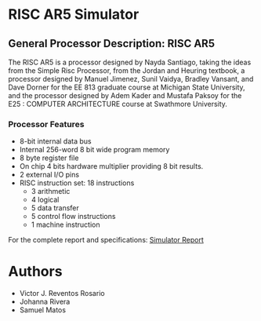 RISC AR5 Simulator
==================

## General Processor Description: RISC AR5 
The RISC AR5 is a processor designed by Nayda Santiago, taking the ideas from the Simple Risc 
Processor, from the Jordan and Heuring textbook, a processor designed by Manuel Jimenez, Sunil 
Vaidya, Bradley Vansant, and Dave Dorner for the EE 813 graduate course at Michigan State 
University, and the processor designed by Adem Kader and Mustafa Paksoy for the E25 : 
COMPUTER ARCHITECTURE course at Swathmore University.

### Processor Features
* 8-bit internal data bus 
* Internal 256-word 8 bit wide program memory 
* 8 byte register file 
* On chip 4 bits hardware multiplier providing 8 bit results. 
* 2 external I/O pins 
* RISC instruction set: 18 instructions 
  * 3 arithmetic 
  * 4 logical 
  * 5 data transfer   
  * 5 control flow instructions
  * 1 machine instruction

For the complete report and specifications: [Simulator Report](https://github.com/vjames19/ComputerArchitectureProjects/edit/master/RiscAR5Simulator/report.pdf)


# Authors
* Victor J. Reventos Rosario
* Johanna Rivera
* Samuel Matos
